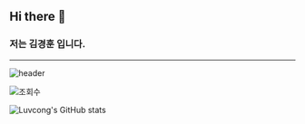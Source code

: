 ## Hi there 🐸
### 저는 김경훈 입니다.
---

![header](https://capsule-render.vercel.app/api?type=waving&color=timeGradient&text=Welcome%20to%20KIMXSIN'S%20GitHub%20🐸&animation=twinkling&fontSize=35&fontAlignY=40&fontAlign=70&height=250)

![조회수](https://hits.seeyoufarm.com/api/count/incr/badge.svg?url=https%3A%2F%2Fgithub.com%2Fkimxsin&count_bg=%2379C83D&title_bg=%23555555&icon=expertsexchange.svg&icon_color=%23E7E7E7&title=SIN&edge_flat=false)


![Luvcong's GitHub stats](https://github-readme-stats.vercel.app/api?username=Luvcong&count_private=true)

